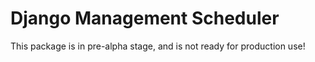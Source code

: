 # Django Management Scheduler

This package is in pre-alpha stage, and is not ready for production use!
